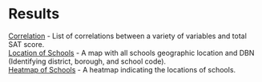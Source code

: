 # Results
[Correlation](Results/correlation.html) - List of correlations between a variety of variables and total SAT score. <br />
[Location of Schools](Maps/location.html) - A map with all schools geographic location and DBN (Identifying district, borough, and school code). <br />
[Heatmap of Schools](Maps/heatmap.html) - A heatmap indicating the locations of schools. <br />
